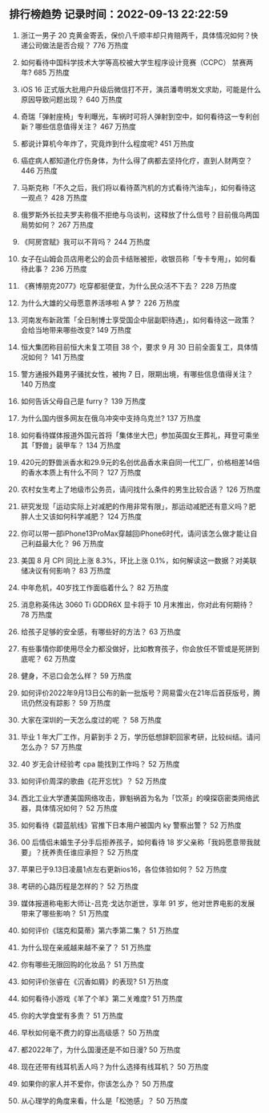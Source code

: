 
## 排行榜趋势 记录时间：2022-09-13 22:22:59
  
  1. 浙江一男子 20 克黄金寄丢，保价八千顺丰却只肯赔两千，具体情况如何？快递公司做法是否合规？ 776 万热度
    
  2. 如何看待中国科学技术大学等高校被大学生程序设计竞赛（CCPC） 禁赛两年? 685 万热度
    
  3. iOS 16 正式版大批用户升级后微信打不开，演员潘粤明发文求助，可能是什么原因导致问题出现？ 640 万热度
    
  4. 奇瑞「弹射座椅」专利曝光，车祸时可将人弹射到空中，如何看待这一专利创新？哪些信息值得关注？ 467 万热度
    
  5. 都说计算机今年炸了，究竟炸到什么程度呢? 451 万热度
    
  6. 癌症病人都知道化疗伤身体，为什么得了病都去坚持化疗，直到人财两空？ 446 万热度
    
  7. 马斯克称「不久之后，我们将以看待蒸汽机的方式看待汽油车」，如何看待这一观点？ 428 万热度
    
  8. 俄罗斯外长拉夫罗夫称俄不拒绝与乌谈判，这释放了什么信号？目前俄乌两国局势如何？ 267 万热度
    
  9. 《阿房宫赋》我可以不背吗？ 244 万热度
    
  10. 女子在山姆会员店用老公的会员卡结账被拒，收银员称「专卡专用」，如何看待此事？ 236 万热度
    
  11. 《赛博朋克2077》吃穿都挺便宜，为什么民众活不下去？ 228 万热度
    
  12. 为什么大雄的父母愿意养活哆啦 A 梦？ 226 万热度
    
  13. 河南发布新政策「全日制博士享受国企中层副职待遇」，如何看待这一政策？会给当地带来哪些改变? 149 万热度
    
  14. 恒大集团称目前恒大未复工项目 38 个，要求 9 月 30 日前全面复工，具体情况如何？ 141 万热度
    
  15. 警方通报外籍男子骚扰女性，被拘 7 日，限期出境，有哪些信息值得关注？ 140 万热度
    
  16. 如何告诉父母自己是 furry？ 139 万热度
    
  17. 为什么国内很多网友在俄乌冲突中支持乌克兰? 137 万热度
    
  18. 如何看待媒体报道外国元首将「集体坐大巴」参加英国女王葬礼，拜登可乘坐其「野兽」装甲车？ 134 万热度
    
  19. 420元的野兽派香水和29.9元的名创优品香水来自同一代工厂，价格相差14倍的香水本质上有什么不同？ 127 万热度
    
  20. 农村女生考上了地级市公务员，请问找什么条件的男生比较合适？ 126 万热度
    
  21. 研究发现「运动实际上对减肥的作用非常有限」，那运动减肥还有意义吗？肥胖人士又该如何科学减肥？ 124 万热度
    
  22. 你可以带一部iPhone13ProMax穿越回iPhone6时代，请问该怎么做才能让自己利益最大化？ 96 万热度
    
  23. 美国 8 月 CPI 同比上涨 8.3%，环比上涨 0.1%，如何解读这一数据？对美联储决议有何影响？ 83 万热度
    
  24. 中年危机，40岁找工作面临着什么？ 82 万热度
    
  25. 消息称英伟达 3060 Ti GDDR6X 显卡将于 10 月末推出，你对此有何期待？ 78 万热度
    
  26. 给孩子足够的安全感，有哪些好的方法？ 63 万热度
    
  27. 有些事情你即使用尽全力都没做好，比如教育孩子，你会放任不管或是死拼到底呢？ 62 万热度
    
  28. 健身，不忌口会怎么样？ 59 万热度
    
  29. 如何评价2022年9月13日公布的新一批版号？网易雷火在21年后首获版号，腾讯仍然没有踪影？ 59 万热度
    
  30. 大家在深圳的一天怎么度过的呢 ？ 58 万热度
    
  31. 毕业 1 年大厂工作，月薪到手 2 万，学历低想辞职回家考研，比较纠结。请问怎么办？ 57 万热度
    
  32. 40 岁无会计经验考 cpa 能找到工作吗？ 52 万热度
    
  33. 如何评价周深的歌曲《花开忘忧》？ 52 万热度
    
  34. 西北工业大学遭美国网络攻击，罪魁祸首为名为「饮茶」的嗅探窃密类网络武器，具体情况如何？ 52 万热度
    
  35. 如何看待《碧蓝航线》官推下日本用户被国内 ky 警察出警？ 52 万热度
    
  36. 00 后情侣未婚生子分手后拒养孩子，如何看待 18 岁父亲称「我妈愿意带我就要」？抚养责任谁应承担？ 52 万热度
    
  37. 苹果已于9.13日凌晨1点左右更新ios16，各位体验如何？ 52 万热度
    
  38. 考研的心路历程是怎样的？ 52 万热度
    
  39. 媒体报道称电影大师让-吕克·戈达尔逝世，享年 91 岁，他对世界电影的发展带来了哪些影响？ 51 万热度
    
  40. 如何评价《瑞克和莫蒂》第六季第二集？ 51 万热度
    
  41. 为什么现在亲戚越来越不亲了？ 51 万热度
    
  42. 你有哪些无限回购的化妆品？ 51 万热度
    
  43. 如何评价张睿在《沉香如屑》的表现? 51 万热度
    
  44. 如何看待小游戏《羊了个羊》第二关难度? 51 万热度
    
  45. 你的大学食堂有多贵？ 51 万热度
    
  46. 早秋如何毫不费力的穿出高级感？ 50 万热度
    
  47. 都2022年了，为什么国漫还是不如日漫? 50 万热度
    
  48. 现在还带有线耳机丢人吗？为什么选择有线耳机？ 50 万热度
    
  49. 如果你的家人并不爱你，你该怎么办？ 50 万热度
    
  50. 从心理学的角度来看，什么是「松弛感」？ 50 万热度
    